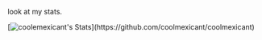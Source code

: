 look at my stats.

[![coolemexicant's Stats]([https://github-readme-stats.vercel.app/api?username=coolmexicant&show_icons=true&icon_color=ae00ff&count_private=true&layout=compact&bg_color=600,ff4d58,07a0ed&title_color=000&text_color=000&border_color=ff9198](https://github-readme-stats.vercel.app/api?username=coolmexicant&show_icons=true&icon_color=000000&count_private=true&layout=compact&bg_color=600,FF0000,07a0ed&title_color=000&text_color=000&border_color=ff9198))](https://github.com/coolmexicant/coolmexicant)

